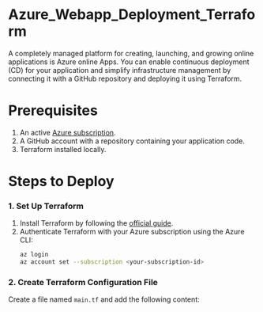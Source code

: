 # Azure_Webapp_Deployment_Terraform
A completely managed platform for creating, launching, and growing online applications is Azure online Apps. You can enable continuous deployment (CD) for your application and simplify infrastructure management by connecting it with a GitHub repository and deploying it using Terraform.

# Prerequisites
1. An active [Azure subscription](https://azure.microsoft.com/en-us/free/).
2. A GitHub account with a repository containing your application code.
3. Terraform installed locally.

# Steps to Deploy
### 1. Set Up Terraform
1. Install Terraform by following the [official guide](https://developer.hashicorp.com/terraform/downloads).
2. Authenticate Terraform with your Azure subscription using the Azure CLI:
   ```bash
   az login
   az account set --subscription <your-subscription-id>
   ```
### 2. Create Terraform Configuration File
Create a file named `main.tf` and add the following content:
